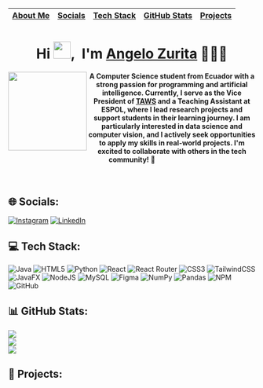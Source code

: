 <div align="center">
  
  | [About Me](#aboutme) | [Socials](#-socials) | [Tech Stack](#-tech-stack) | [GitHub Stats](#-github-stats) | [Projects](#-projects) |
  |:---------------------:|:---------------------:|:--------------------------:|:------------------------------:|:------------------------:|

</div>

<H1 align="center" id="aboutme"> 
  Hi <img src="https://media.giphy.com/media/hvRJCLFzcasrR4ia7z/giphy.gif" width="35">,&nbsp; I'm 
  <a href="https://www.linkedin.com/in/angelo-saul-zurita-guerrero/" target="_blank">Angelo Zurita</a> 👨🏻‍💻
</H1>

<div align="center">
  <div align="left">
    <img align="left" src="https://media.licdn.com/dms/image/v2/D4E03AQF5PM5lRUn_dA/profile-displayphoto-shrink_400_400/profile-displayphoto-shrink_400_400/0/1718305802955?e=1733356800&v=beta&t=77pU6zvhzuRVW-sTMQuDPsiREH_E2YgZz_4To9nX7Mc" width="160">
  </div>
  <div align="right"> 
    <div align="center">
      <h4>
        A Computer Science student from Ecuador with a strong passion for programming and artificial intelligence. Currently, I serve as the Vice President of 
        <a href="https://github.com/Taws-Espol" target="_blank">TAWS</a> and a Teaching Assistant at ESPOL, where I lead research projects and support students in their learning journey. I am particularly interested in data science and computer vision, and I actively seek opportunities to apply my skills in real-world projects. I'm excited to collaborate with others in the tech community! 🚀
      </h4>
    </div>
  </div>
</div>
<br>

## 🌐 Socials:
[![Instagram](https://img.shields.io/badge/Instagram-%23E4405F.svg?logo=Instagram&logoColor=white)](https://instagram.com/ansaul7) 
[![LinkedIn](https://img.shields.io/badge/LinkedIn-%230077B5.svg?logo=linkedin&logoColor=white)](https://linkedin.com/in/angelo-saul-zurita-guerrero/) 

## 💻 Tech Stack:
![Java](https://img.shields.io/badge/java-%23ED8B00.svg?style=for-the-badge&logo=openjdk&logoColor=white) 
![HTML5](https://img.shields.io/badge/html5-%23E34F26.svg?style=for-the-badge&logo=html5&logoColor=white) 
![Python](https://img.shields.io/badge/python-3670A0?style=for-the-badge&logo=python&logoColor=ffdd54) 
![React](https://img.shields.io/badge/react-%2320232a.svg?style=for-the-badge&logo=react&logoColor=%2361DAFB) 
![React Router](https://img.shields.io/badge/React_Router-CA4245?style=for-the-badge&logo=react-router&logoColor=white) 
![CSS3](https://img.shields.io/badge/css3-%231572B6.svg?style=for-the-badge&logo=css3&logoColor=white) 
![TailwindCSS](https://img.shields.io/badge/tailwindcss-%2338B2AC.svg?style=for-the-badge&logo=tailwind-css&logoColor=white) 
![JavaFX](https://img.shields.io/badge/javafx-%23FF0000.svg?style=for-the-badge&logo=javafx&logoColor=white) 
![NodeJS](https://img.shields.io/badge/node.js-6DA55F?style=for-the-badge&logo=node.js&logoColor=white) 
![MySQL](https://img.shields.io/badge/mysql-4479A1.svg?style=for-the-badge&logo=mysql&logoColor=white) 
![Figma](https://img.shields.io/badge/figma-%23F24E1E.svg?style=for-the-badge&logo=figma&logoColor=white) 
![NumPy](https://img.shields.io/badge/numpy-%23013243.svg?style=for-the-badge&logo=numpy&logoColor=white) 
![Pandas](https://img.shields.io/badge/pandas-%23150458.svg?style=for-the-badge&logo=pandas&logoColor=white) 
![NPM](https://img.shields.io/badge/NPM-%23CB3837.svg?style=for-the-badge&logo=npm&logoColor=white) 
![GitHub](https://img.shields.io/badge/github-%23121011.svg?style=for-the-badge&logo=github&logoColor=white)

## 📊 GitHub Stats:
![](https://github-readme-stats.vercel.app/api?username=aszurita&theme=dark&hide_border=false&include_all_commits=false&count_private=false)<br/>
![](https://github-readme-streak-stats.herokuapp.com/?user=aszurita&theme=dark&hide_border=false)<br/>
![](https://github-readme-stats.vercel.app/api/top-langs/?username=aszurita&theme=dark&hide_border=false&include_all_commits=false&count_private=false&layout=compact)

## 📂 Projects:


